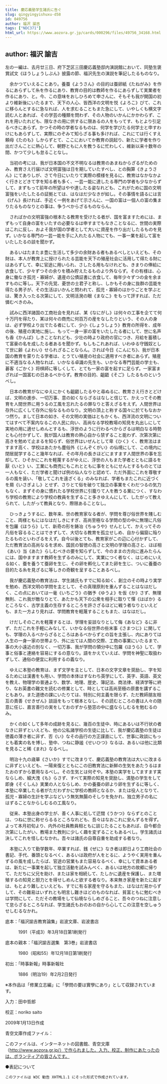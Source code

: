 ```yaml
---
title: 慶応義塾学生諸氏に告ぐ
slug: qingyingyishuxu-d58
id: 049756
author: 福沢 諭吉
tags: ["NDC371"]
html_url: https://www.aozora.gr.jp/cards/000296/files/49756_34168.html
---
```


## author: 福沢 諭吉

左の一編は、去月廿三日、府下芝区三田慶応義塾邸内演説館において、同塾生褒賞試文《ほうしょうしぶん》披露の節、福沢先生の演説を筆記したるものなり。





　余かつていえることあり。養蚕《ようさん》の目的は蚕卵紙《たねがみ》を作るにあらずして糸を作るにあり、教育の目的は教師を作るにあらずして実業者を作るにあり、と。今、この意味をおしひろめて申さんに、そもそも我が開国の初より維新後にいたるまで、天下の人心、皆西洋の文明を悦《よろこ》びて、これに移らんとするに急なれば、人を求むることもまた急にして、いやしくも横文字読む人とあれば、その学芸の種類を問わず、その人物のいかんにかかわらず、これを用いたれども、限なきの用に供するに限あるの人をもってす、もとより引足るべきにあらず。かつその時の学者なるものは、何学を学びたる何学士と申すわけにもあらずして、実際にのぞみて知らざる事も多ければ、これにては行くすえ頼母《たのも》しからずとて、ここにおいてか教育の説起り、新たに学者を作り出ださんことに熱心して、朝野ともに人を教うるに忙わしく、維新以来十数年の間、かつて少しも怠ることなし。

　当初の考には、我が日本国の不文不明なるは教育のあまねからざるがためのみ、教育さえ行届けば文明富強は日を期していたすべし、との胸算《きょうさん》にてありしが、さて今日にいたりて実際の模様を見るに、教育はなかなかよく行きとどきて字を知る者も多く、一芸一能に達したる専門の学者も少なからずして、まずもって前年の所望はやや達したる姿なれども、これがために国の文明富強をいたしたるの証拠とては、はなはだ少なきが如し。その事情を語るには言《げん》長ければ、手近く一例をあげて示さんに、一国の富は一個人の富の集まりたるものなりとの事は、争うべからざるものならん。

　さればかの文明富強の根本たる教育を受けたる者が、国を富ますためには、まずもって自身の富をいたすの必要なるは申すまでもなきことなるに、世間の実際はこれに反し、およそ我が国の学者として大いに資産を作り出だしたるものを見ず。いかなる専門の一芸一能を手に入れたる人物にても、一事一業を起して富をいたしたるの談を聞かず。

　あるいはたまたま豊に生活して多少の余財ある者もあるべしといえども、その財は、本人が教育上に授けられたる芸能を天下の殖産社会に活用して得たる財にはあらずして、幸に官途に用いられ、さしたる用もなけれども、きまりの俸給に衣食して、少々ずつその余りを積み貯えたるものより外ならず。その有様は、心身に働なき孤児・寡婦が、遺産の公債証書に衣食して、毎年少々ずつの金を余ますものに等し。天下の先覚、憂世の士君子と称し、しかもその身に抜群の芸能を得たる男子が、その生活はいかんと問われて、孤児・寡婦のはかりごとを学ぶとは、驚き入ったる次第にして、文明活溌の眼《まなこ》をもって評すれば、ただ憐むべきのみ。

　試みに西洋諸国の工商社会を見れば、某《なにがし》は何々の工事を企てて何十万円を得たり、某は何々の商売に何百万の産をなしたりという、その人の身は、必ず学校より出でたる者にして、少小《しょうしょう》教育の所得を、成年の後、殖産の実地に施し、もって一身一家の富をいたしたる者にして、世に名声も香《かんば》しきことなれども、少壮の時より政府の官につき、月給を蓄積して富豪の名を成したる者あるを聞かず。もしもこれあれば、いわゆる守銭奴として世に齢《よわい》せられざることならん。されば今日《こんにち》、我が日本国の教育を蒙りたる学者は、とうてい殖産の社会に適用すべき者にあらず。殖産に不適当なる人物なれば、いかなる卓識の先生も、いかなる専門芸能の学士も、碁客《ごかく》将棋師に等しくして、とても一家の富を起すに足らず。一家富まざれば一国富むの日あるべからず。教育の目的、齟齬《そご》したるものというべし。

　日本の教育がなにゆえにかくも齟齬したるやと尋ぬるに、教育さえ行きとどけば、文明の進歩、一切万事、意の如くならざるはなしと信じて、かえってその教育を人間世界に用うるの工風を忘れたるの罪なりと答えざるをえず。人間世界は存外に広くして存外に俗なるものなり。文明の頂上と称する国々に於てもなおかつ然り。まして日本の如き、その文明の実価はともかくも、西洋流の文明についてはすべて不案内なるこの人民に向い、高尚なる学校教場の知見を丸出しにして実地の用に適せしめんとするも、浮世のように行わるべからざるは明白なる時勢とも心付かずして、我が国人は教育の熱心自から禁ずること能わず、次第次第に高きを勉めて止まるを知らず、俗世界はいぜんとして卑《ひく》く、教育法はますます高く、学校はあたかも塵俗外《じんぞくがい》の仙境にして、この境内に閉居就学すること幾年なれば、その年月の長きほどにますます人間世界の事を忘却して、ひそかにこれを軽蔑するがゆえに、浮世の人もまた学者とともに語るを厭《いと》い、工業にも商売にもこれとともに事をともにせんとするものとては一人もなく、ただ学者と聞けば例の仙人なりと認めて、ただ外面にこれを尊敬するの風を装い、「敬してこれを遠ざくる」のみなれば、学者もまたこれに近づくを屑《いさぎよし》とせず、さりとて俗を破りて独立の事業をくわだつるの気力もなく、まずその身に慣れたる学校世界に引籠りて人を教うる業につく、すなわち学校の教育により学校の教員を生ずること多きゆえんにして、したがって教えられて、したがって教員となり、際限あることなし。

　ひっきょうするに、数年来、世の教育家なる者が、学問を尊び俗世界を賤しむこと、両様ともにはなはだしきにすぎ、高尚至極なる学問の型の中に無理に凡俗を包羅《ほうら》して、新奇の形を鋳冶《ちゅうや》せんとして、かえってその凡俗を容るることはできずして、大切なる教育を孤立せしめ、自から偏窟に陥りたるものといわざるをえず。自今以後とても、教育家がこの辺に心付かずして、ただ教育法の高尚なるを求め、国民の智徳の高さと文明の学理の高さと、ほぼ相《あい》当《あた》らしむべきの要を知らずして、今のままの方向に進みたらんには、国中ますます教師を生ずるのみにして、実業につく者なく、はじめにいえる如く、蚕を養うて蚕卵を生じ、その卵を孵化してまた卵を生じ、ついに養蚕の目的たる糸を見ざるに等しきの奇観を呈することあるべし。

　我が慶応義塾の教育法は、学生諸氏もすでに知る如く、創立のその時より実学を勉め、西洋文明の学問を主として、その真理原則を重んずることはなはだしく、この点においては一毫《いちごう》の猶予《ゆうよ》を仮《か》さず、無理無則、これ我が敵なりとて、あたかも天下の公衆を相手に取りて憚《はばか》るところなく、古学主義の生存するところを許さざるほどに戦う者なりといえども、また一方より見れば、学問教育を軽蔑することもまた、はなはだし。

　けだしそのこれを軽蔑するとは、学理を妄談なりとして侮《あなど》るに非ず、ただこれを手軽にみなして、いかなる俗世界の些末事《さまつじ》に関しても、学理の入るべからざるところはあるべからずとの旨を主張し、内にありては人生の一身一家の世帯より、外に出ては人間の交際、工商の事業にいたるまで、事の大小遠近の別なく、一切万事、我が学問の領分中に包羅《ほうら》して、学事と俗事と連絡を容易にするの意なり。語をかえていえば、学問を神聖に取扱わずして、通俗の便宜に利用するの義なり。

　ゆえに本塾の教育は、まず文学を主として、日本の文字文章を奨励し、字を知るためには漢書をも用い、学問の本体はすなわち英学にして、英字、英語、英文を教え、物理学の普通より、数学、地理、歴史、簿記法、商法律、経済学等に終り、なお英書の難文を読むの修業として、時としては高尚至極の原書を講ずることもあり。また道徳の課にいたりては、特別に何主義を限らず、ただ教師朋友相互の責善《せきぜん》談話をもって根本となし、その読むところの書は人々の随意に任じ、嘉言善行の実をしておのずから塾窓の中に盛ならしむるを勉むるのみ。

　かくの如くして多年の成跡を見るに、幾百の生徒中、時にあるいは不行状の者なきに非ずといえども、他の公私諸学校の生徒に比して、我が慶応義塾の生徒は徳義の薄き者に非ず、否《い》なその品行の方正謹直にして、世事に政談にもっとも着実の名を博し、塾中、つねに静謐《せいひつ》なるは、あるいは他に比類を見ること稀《まれ》なるべし。

　明治十九の歳華《さいか》すでに改まりて、慶応義塾の教育法は大いに改まるに非ずといえども、一陽来復とともにこの旧教育法に新鮮の生気をあたうるはまたおのずから要用なるべし。その生気とは何ぞや。本塾の実学をしてますます実ならしめ、細大洩《も》らさず、すべて実際の知見を奨励し、満塾の学生をして即身《そくしん》実業の人とならしめ、かの養蚕の卵より卵を生ずるに等しく、本塾に卒業したる者がただわずかに学校の教師となるか、または役人となりて、孤児・寡婦の生計を学ぶなどいう無気無腸のそしりを免かれ、独立男子の名にはずることなからしむるの工風なり。

　従来、本塾出身の学士が、善く人事に処して迂闊《うかつ》ならずとのことは、つねに世に称せらるるところなれども、吾々はなおこれに安んずるを得ず。よって本月初旬より、内外の社員教員相ともに談じたることもあれば、自今都合次第にしたがい、教場また教則に少しく趣を変ずることもあるべし。学生諸氏は決してこれを怪しむなかれ。吾々は諸氏の自尊自重を助成する者なり。

　本塾に入りて勤学数年、卒業すれば、銭《ぜに》なき者は即日より工商社会の書記、手代、番頭となるべく、あるいは政府が人をとるに、ようやく実用を重んずるの風を成したらば、官途の営業もまた容易なるべく、幸にして資本ある者は、新たに一事業を起して独立活動を試みんべく、あるいは地方の故郷に帰りて、ただちに父兄を助け、または家を相続して、たしかに遺産を保護し、また増殖するの知見と胆力とを得せしめんと欲する者なり。本来無き家産を新たに起すは、もとより難しといえども、すでに有る家産を守るもまた、はなはだ易からずして、その難易はいずれとも明言し難きほどのものなれば、貧富ともに勉むべきは学問にして、ただその教場をして仙境ならしめざること、吾々のつねに注意して怠らざるところなれば、学生諸氏もおのおの自から心してこの注意を空しゅうせしむるなかれ。













底本：「福沢諭吉教育論集」岩波文庫、岩波書店


　　　1991（平成3）年3月18日第1刷発行

底本の親本：「福沢諭吉選集　第3巻」岩波書店

　　　1980（昭和55）年12月18日第1刷発行

初出：「時事新報」時事新報社

　　　1886（明治19）年2月2日発行

※本作品は「修業立志編」に「學問の要は實學にあり」として収録されています。

入力：田中哲郎

校正：noriko saito

2009年1月13日作成

青空文庫作成ファイル：

このファイルは、インターネットの図書館、青空文庫（http://www.aozora.gr.jp/）で作られました。入力、校正、制作にあたったのは、ボランティアの皆さんです。











●表記について


	このファイルは W3C 勧告 XHTML1.1 にそった形式で作成されています。